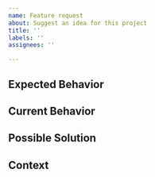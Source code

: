 ```yaml
---
name: Feature request
about: Suggest an idea for this project
title: ''
labels: ''
assignees: ''

---
```


<!--- Provide a general summary of the feature request in the Title above -->

## Expected Behavior

<!--- Tell us how it should work -->

## Current Behavior

<!--- Explain the difference from current behavior -->

## Possible Solution

<!--- (Optional) suggest ideas on how to implement the addition or change -->


## Context

<!--- How has this issue affected you? What are you trying to accomplish? -->
<!--- Providing context helps us come up with a solution that is most useful in the real world -->